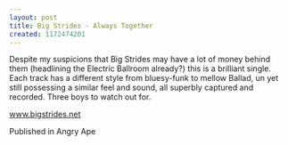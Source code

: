```yaml
---
layout: post
title: Big Strides - Always Together
created: 1172474201
---
```

Despite my suspicions that Big Strides may have a lot of money behind them (headlining the Electric Ballroom already?) this is a brilliant single. Each track has a different style from bluesy-funk to mellow Ballad, un yet still possessing a similar feel and sound, all superbly captured and recorded. Three boys to watch out for. 

<a href=http://www.bigstrides.net target=_blank>www.bigstrides.net</a>


Published in Angry Ape
